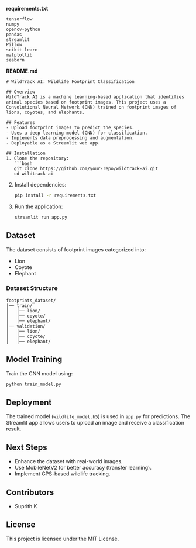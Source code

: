 **requirements.txt**
```
tensorflow
numpy
opencv-python
pandas
streamlit
Pillow
scikit-learn
matplotlib
seaborn
```  
**README.md**
```
# WildTrack AI: Wildlife Footprint Classification

## Overview
WildTrack AI is a machine learning-based application that identifies animal species based on footprint images. This project uses a Convolutional Neural Network (CNN) trained on footprint images of lions, coyotes, and elephants.

## Features
- Upload footprint images to predict the species.
- Uses a deep learning model (CNN) for classification.
- Implements data preprocessing and augmentation.
- Deployable as a Streamlit web app.

## Installation
1. Clone the repository:
   ```bash
   git clone https://github.com/your-repo/wildtrack-ai.git
   cd wildtrack-ai
   ```
2. Install dependencies:
   ```bash
   pip install -r requirements.txt
   ```
3. Run the application:
   ```bash
   streamlit run app.py
   ```

## Dataset
The dataset consists of footprint images categorized into:
- Lion
- Coyote
- Elephant

### Dataset Structure
```
footprints_dataset/
│── train/
│   │── lion/
│   │── coyote/
│   │── elephant/
│── validation/
│   │── lion/
│   │── coyote/
│   │── elephant/
```

## Model Training
Train the CNN model using:
```python
python train_model.py
```

## Deployment
The trained model (`wildlife_model.h5`) is used in `app.py` for predictions. The Streamlit app allows users to upload an image and receive a classification result.

## Next Steps
- Enhance the dataset with real-world images.
- Use MobileNetV2 for better accuracy (transfer learning).
- Implement GPS-based wildlife tracking.

## Contributors
- Suprith K

## License
This project is licensed under the MIT License.
```

